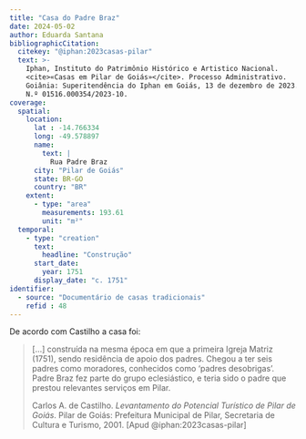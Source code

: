 ```yaml
---
title: "Casa do Padre Braz"
date: 2024-05-02
author: Eduarda Santana
bibliographicCitation:
  citekey: "@iphan:2023casas-pilar"
  text: >-
    Iphan, Instituto do Patrimônio Histórico e Artistico Nacional.
    <cite>«Casas em Pilar de Goiás»</cite>. Processo Administrativo.
    Goiânia: Superitendência do Iphan em Goiás, 13 de dezembro de 2023.
    N.º 01516.000354/2023-10.
coverage:
  spatial:
    location:
      lat : -14.766334
      long: -49.578897
      name:
        text: |
          Rua Padre Braz
      city: "Pilar de Goiás"
      state: BR-GO
      country: "BR"
    extent:
      - type: "area"
        measurements: 193.61
        unit: "m²"
  temporal:
    - type: "creation"
      text:
        headline: "Construção"
      start_date:
        year: 1751
      display_date: "c. 1751"
identifier:
  - source: "Documentário de casas tradicionais"
    refid : 48
---
```


De acordo com Castilho a casa foi:

> [...] construída na mesma época em que a primeira Igreja Matriz
> (1751), sendo residência de apoio dos padres. Chegou a ter seis padres
> como moradores, conhecidos como ‘padres desobrigas’. Padre Braz fez
> parte do grupo eclesiástico, e teria sido o padre que prestou
> relevantes serviços em Pilar.
> 
> Carlos A. de Castilho. <cite>Levantamento do Potencial Turístico de
> Pilar de Goiás</cite>. Pilar de Goiás: Prefeitura Municipal de Pilar,
> Secretaria de Cultura e Turismo, 2001. [Apud @iphan:2023casas-pilar]
